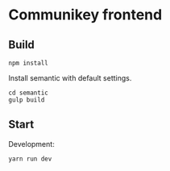 # Communikey frontend

## Build
```
npm install
```
Install semantic with default settings.
```
cd semantic
gulp build
```

## Start

Development:
```
yarn run dev
```
